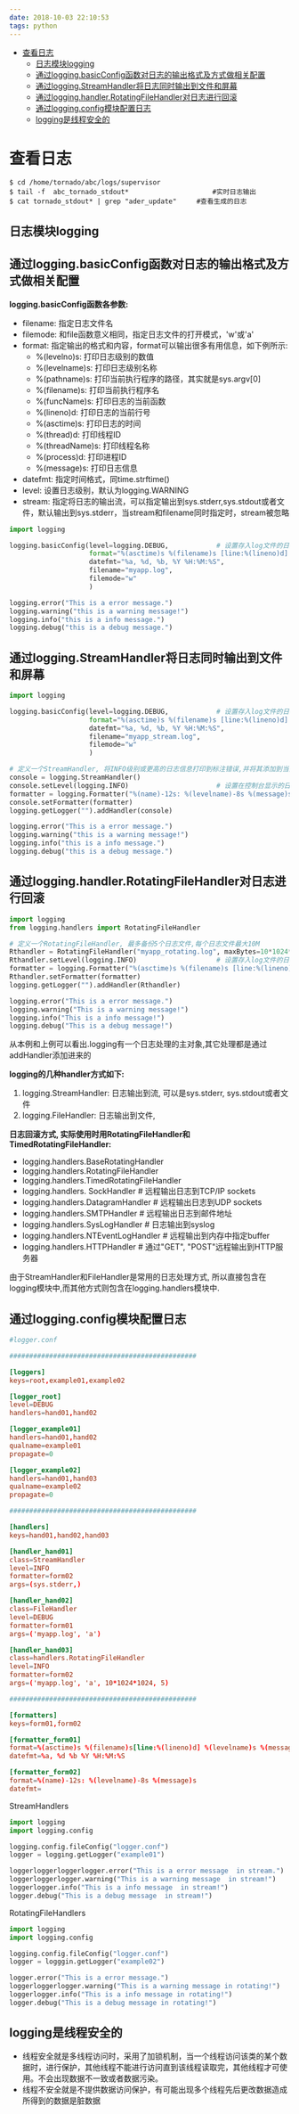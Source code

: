 ```yaml
---
date: 2018-10-03 22:10:53
tags: python
---
```


<!-- @import "[TOC]" {cmd="toc" depthFrom=1 depthTo=6 orderedList=false} -->

<!-- code_chunk_output -->

- [查看日志](#查看日志)
  - [日志模块logging](#日志模块logging)
  - [通过logging.basicConfig函数对日志的输出格式及方式做相关配置](#通过loggingbasicconfig函数对日志的输出格式及方式做相关配置)
  - [通过logging.StreamHandler将日志同时输出到文件和屏幕](#通过loggingstreamhandler将日志同时输出到文件和屏幕)
  - [通过logging.handler.RotatingFileHandler对日志进行回滚](#通过logginghandlerrotatingfilehandler对日志进行回滚)
  - [通过logging.config模块配置日志](#通过loggingconfig模块配置日志)
  - [logging是线程安全的](#logging是线程安全的)

<!-- /code_chunk_output -->

<!-- more -->

# 查看日志

```shell
$ cd /home/tornado/abc/logs/supervisor
$ tail -f  abc_tornado_stdout*                     #实时日志输出
$ cat tornado_stdout* | grep "ader_update"     #查看生成的日志 
```

## 日志模块logging

## 通过logging.basicConfig函数对日志的输出格式及方式做相关配置

**logging.basicConfig函数各参数:**

- filename: 指定日志文件名
- filemode: 和file函数意义相同，指定日志文件的打开模式，'w'或'a'
- format: 指定输出的格式和内容，format可以输出很多有用信息，如下例所示:
    - %(levelno)s: 打印日志级别的数值
    - %(levelname)s: 打印日志级别名称
    - %(pathname)s: 打印当前执行程序的路径，其实就是sys.argv[0]
    - %(filename)s: 打印当前执行程序名
    - %(funcName)s: 打印日志的当前函数
    - %(lineno)d: 打印日志的当前行号
    - %(asctime)s: 打印日志的时间
    - %(thread)d: 打印线程ID
    - %(threadName)s: 打印线程名称
    - %(process)d: 打印进程ID
    - %(message)s: 打印日志信息
- datefmt: 指定时间格式，同time.strftime()
- level: 设置日志级别，默认为logging.WARNING
- stream: 指定将日志的输出流，可以指定输出到sys.stderr,sys.stdout或者文件，默认输出到sys.stderr，当stream和filename同时指定时，stream被忽略

```python
import logging

logging.basicConfig(level=logging.DEBUG,            # 设置存入log文件的日志级别
                    format="%(asctime)s %(filename)s [line:%(lineno)d] %(levelname)s %(message)s",
                    datefmt="%a, %d, %b, %Y %H:%M:%S",
                    filename="myapp.log",
                    filemode="w"
                    )

logging.error("This is a error message.")
logging.warning("this is a warning message!")
logging.info("this is a info message.")
logging.debug("this is a debug message.")
```

## 通过logging.StreamHandler将日志同时输出到文件和屏幕

```python
import logging

logging.basicConfig(level=logging.DEBUG,            # 设置存入log文件的日志级别
                    format="%(asctime)s %(filename)s [line:%(lineno)d] %(levelname)s %(message)s",
                    datefmt="%a, %d, %b, %Y %H:%M:%S",
                    filename="myapp_stream.log",
                    filemode="w"
                    )

# 定义一个StreamHandler, 将INFO级别或更高的日志信息打印到标注错误,并将其添加到当前的日志处理对象
console = logging.StreamHandler()
console.setLevel(logging.INFO)                      # 设置在控制台显示的日志级别
formatter = logging.Formatter("%(name)-12s: %(levelname)-8s %(message)s")
console.setFormatter(formatter)
logging.getLogger("").addHandler(console)

logging.error("This is a error message.")
logging.warning("this is a warning message!")
logging.info("this is a info message.")
logging.debug("this is a debug message.")
```

## 通过logging.handler.RotatingFileHandler对日志进行回滚

```python
import logging
from logging.handlers import RotatingFileHandler

# 定义一个RotatingFileHandler, 最多备份5个日志文件,每个日志文件最大10M
Rthandler = RotatingFileHandler("myapp_rotating.log", maxBytes=10*1024*1024, backupCount=5)
Rthandler.setLevel(logging.INFO)                    # 设置存入log文件的日志级别
formatter = logging.Formatter("%(asctime)s %(filename)s [line:%(lineno)d] %(levelname)s %(message)s")
Rthandler.setFormatter(formatter)
logging.getLogger("").addHandler(Rthandler)

logging.error("This is a error message.")
logging.warning("This is a warning message!")
logging.info("This is a info message!")
logging.debug("This is a debug message!")
```

从本例和上例可以看出.logging有一个日志处理的主对象,其它处理都是通过addHandler添加进来的

**logging的几种handler方式如下:**

1. logging.StreamHandler: 日志输出到流, 可以是sys.stderr, sys.stdout或者文件
2. logging.FileHandler: 日志输出到文件, 

**日志回滚方式, 实际使用时用RotatingFileHandler和TimedRotatingFileHandler:**

- logging.handlers.BaseRotatingHandler
- logging.handlers.RotatingFileHandler
- logging.handlers.TimedRotatingFileHandler
- logging.handlers. SockHandler                 # 远程输出日志到TCP/IP sockets
- logging.handlers.DatagramHandler              # 远程输出日志到UDP sockets
- logging.handlers.SMTPHandler                  # 远程输出日志到邮件地址
- logging.handlers.SysLogHandler                # 日志输出到syslog
- logging.handlers.NTEventLogHandler            # 远程输出到内存中指定buffer
- logging.handlers.HTTPHandler                  # 通过"GET", "POST"远程输出到HTTP服务器

由于StreamHandler和FileHandler是常用的日志处理方式, 所以直接包含在logging模块中,而其他方式则包含在logging.handlers模块中.

## 通过logging.config模块配置日志

```conf
#logger.conf

###############################################

[loggers]
keys=root,example01,example02

[logger_root]
level=DEBUG
handlers=hand01,hand02

[logger_example01]
handlers=hand01,hand02
qualname=example01
propagate=0

[logger_example02]
handlers=hand01,hand03
qualname=example02
propagate=0

###############################################

[handlers]
keys=hand01,hand02,hand03

[handler_hand01]
class=StreamHandler
level=INFO
formatter=form02
args=(sys.stderr,)

[handler_hand02]
class=FileHandler
level=DEBUG
formatter=form01
args=('myapp.log', 'a')

[handler_hand03]
class=handlers.RotatingFileHandler
level=INFO
formatter=form02
args=('myapp.log', 'a', 10*1024*1024, 5)

###############################################

[formatters]
keys=form01,form02

[formatter_form01]
format=%(asctime)s %(filename)s[line:%(lineno)d] %(levelname)s %(message)s
datefmt=%a, %d %b %Y %H:%M:%S

[formatter_form02]
format=%(name)-12s: %(levelname)-8s %(message)s
datefmt=
```
StreamHandlers
```python
import logging
import logging.config

logging.config.fileConfig("logger.conf")
logger = logging.getLogger("example01")

loggerloggerloggerlogger.error("This is a error message  in stream.")
loggerloggerlogger.warning("This is a warning message  in stream!")
loggerlogger.info("This is a info message  in stream!")
logger.debug("This is a debug message  in stream!")
```

RotatingFileHandlers
```python
import logging
import logging.config

logging.config.fileConfig("logger.conf")
logger = logggin.getLogger("example02")

logger.error("This is a error message.")
loggerloggerlogger.warning("This is a warning message in rotating!")
loggerlogger.info("This is a info message in rotating!")
logger.debug("This is a debug message in rotating!")
```

## logging是线程安全的

- 线程安全就是多线程访问时，采用了加锁机制，当一个线程访问该类的某个数据时，进行保护，其他线程不能进行访问直到该线程读取完，其他线程才可使用。不会出现数据不一致或者数据污染。
- 线程不安全就是不提供数据访问保护，有可能出现多个线程先后更改数据造成所得到的数据是脏数据
